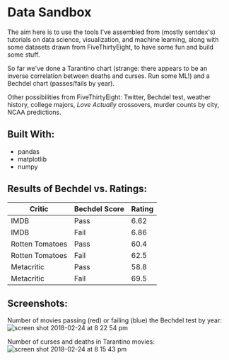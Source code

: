 # Data Sandbox

The aim here is to use the tools I've assembled from (mostly sentdex's) tutorials on data science, visualization, and machine learning, along with some datasets drawn from FiveThirtyEight, to have some fun and build some stuff.

So far we've done a Tarantino chart (strange: there appears to be an inverse correlation between deaths and curses. Run some ML!) and a Bechdel chart (passes/fails by year).

Other possibilities from FiveThirtyEight: Twitter, Bechdel test, weather history, college majors, *Love Actually* crossovers, murder counts by city, NCAA predictions.

## Built With:
- pandas
- matplotlib
- numpy

## Results of Bechdel vs. Ratings:

Critic | Bechdel Score | Rating
--- | --- | --- 
IMDB | Pass | 6.62 
IMDB | Fail | 6.86 
Rotten Tomatoes | Pass | 60.4 
Rotten Tomatoes | Fail | 62.5 
Metacritic | Pass | 58.8 
Metacritic | Fail | 69.5 

## Screenshots:
Number of movies passing (red) or failing (blue) the Bechdel test by year:
![screen shot 2018-02-24 at 8 22 54 pm](https://user-images.githubusercontent.com/29472568/36637393-9afa04ea-19a0-11e8-9317-db6e49c523c4.png)

Number of curses and deaths in Tarantino movies:
![screen shot 2018-02-24 at 8 15 43 pm](https://user-images.githubusercontent.com/29472568/36637395-9ea7ebf2-19a0-11e8-80eb-bb1b643db3a8.png)

